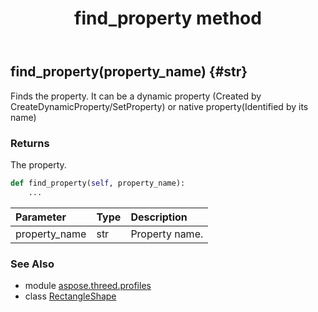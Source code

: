 ﻿---
title: find_property method
second_title: Aspose.3D for Python via .NET API References
description: 
type: docs
weight: 20
url: /python-net/aspose.threed.profiles/rectangleshape/find_property/
is_root: false
---

## find_property(property_name) {#str}

Finds the property.
            It can be a dynamic property (Created by CreateDynamicProperty/SetProperty) 
            or native property(Identified by its name)

### Returns 


The property.


```python
def find_property(self, property_name):
    ...
```


| Parameter | Type | Description |
| :- | :- | :- |
| property_name | str | Property name. |



### See Also
* module [aspose.threed.profiles](../../)
* class [RectangleShape](/3d/python-net/aspose.threed.profiles/rectangleshape)
